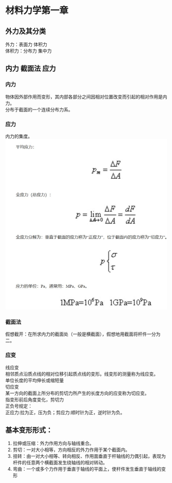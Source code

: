 # 材料力学第一章
## 外力及其分类
外力：表面力 体积力      
体积力：分布力 集中力   
## 内力 截面法 应力
### 内力
物体因外部作用而变形，其内部各部分之间因相对位置改变而引起的相对作用是内力。    
分布于截面的一个连续分布力系。   
### 应力
内力的集度。
![关于应力](../resource/%E5%BA%94%E5%8A%9B.jpg)    
 
### 截面法
假想截开：在所求内力的截面处（一般是横截面），假想地用截面将杆件一分为二。  

### 应变  
线应变   
相邻质点沿质点线的相对位移引起质点线的变形。线变形的测量称为线应变。   
单位长度的平均伸长或缩短量    
切应变    
某一方向的截面上所分布的剪切力所产生的长度方向的应变称为切应变。   
指变形前后角度变化，剪切力   
正负号规定：   
正应力:拉为正，压为负；剪应力:顺时针为正，逆时针为负。   
## 基本变形形式：
1. 拉伸或压缩：外力作用方向与轴线重合。   
2. 剪切：一对大小相等，方向相反的外力作用于某个截面内。   
3. 扭转：由一对大小相等、转向相反、作用面垂直于杆轴线的力偶引起，表现为杆件的任意两个横截面发生绕轴线的相对转动。   
4. 弯曲：一个或多个力作用于垂直于轴线的平面上，使杆件发生垂直于轴线的变形
